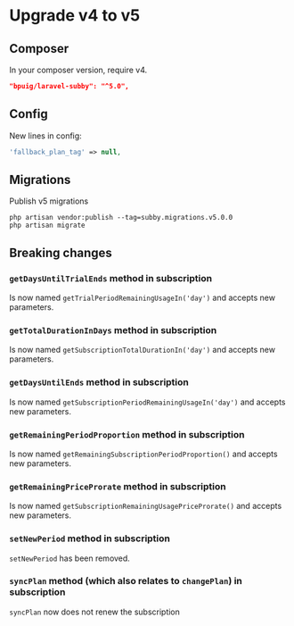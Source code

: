 # Upgrade v4 to v5

## Composer

In your composer version, require v4.

```json
"bpuig/laravel-subby": "^5.0",
```

## Config
New lines in config:
```php 
'fallback_plan_tag' => null,
```

## Migrations

Publish v5 migrations

```shell
php artisan vendor:publish --tag=subby.migrations.v5.0.0
php artisan migrate
```

## Breaking changes

### `getDaysUntilTrialEnds` method in subscription

Is now named `getTrialPeriodRemainingUsageIn('day')` and accepts new parameters.

### `getTotalDurationInDays` method in subscription

Is now named `getSubscriptionTotalDurationIn('day')` and accepts new parameters.

### `getDaysUntilEnds` method in subscription

Is now named `getSubscriptionPeriodRemainingUsageIn('day')` and accepts new parameters.

### `getRemainingPeriodProportion` method in subscription

Is now named `getRemainingSubscriptionPeriodProportion()` and accepts new parameters.

### `getRemainingPriceProrate` method in subscription

Is now named `getSubscriptionRemainingUsagePriceProrate()` and accepts new parameters.

### `setNewPeriod` method in subscription

`setNewPeriod` has been removed.

### `syncPlan` method (which also relates to `changePlan`) in subscription

`syncPlan` now does not renew the subscription
